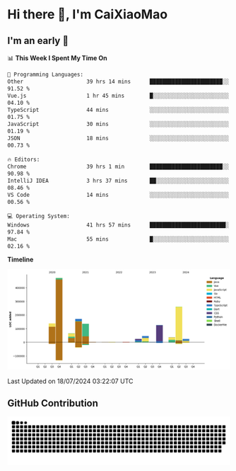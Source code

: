 # Hi there 👋, I'm CaiXiaoMao

## I'm an early 🐤
<!--START_SECTION:waka-->
📊 **This Week I Spent My Time On** 

```text
💬 Programming Languages: 
Other                    39 hrs 14 mins      ███████████████████████░░   91.52 % 
Vue.js                   1 hr 45 mins        █░░░░░░░░░░░░░░░░░░░░░░░░   04.10 % 
TypeScript               44 mins             ░░░░░░░░░░░░░░░░░░░░░░░░░   01.75 % 
JavaScript               30 mins             ░░░░░░░░░░░░░░░░░░░░░░░░░   01.19 % 
JSON                     18 mins             ░░░░░░░░░░░░░░░░░░░░░░░░░   00.73 % 

🔥 Editors: 
Chrome                   39 hrs 1 min        ███████████████████████░░   90.98 % 
IntelliJ IDEA            3 hrs 37 mins       ██░░░░░░░░░░░░░░░░░░░░░░░   08.46 % 
VS Code                  14 mins             ░░░░░░░░░░░░░░░░░░░░░░░░░   00.56 % 

💻 Operating System: 
Windows                  41 hrs 57 mins      ████████████████████████░   97.84 % 
Mac                      55 mins             █░░░░░░░░░░░░░░░░░░░░░░░░   02.16 % 
```

**Timeline**

![Lines of Code chart](https://raw.githubusercontent.com/caixiaomao/caixiaomao/main/assets/bar_graph.png)


 Last Updated on 18/07/2024 03:22:07 UTC
<!--END_SECTION:waka-->

## GitHub Contribution
<picture>
  <source media="(prefers-color-scheme: dark)" srcset="/dist/snake/github-contribution-grid-snake-dark.svg" />
  <source media="(prefers-color-scheme: light)" srcset="/dist/snake/github-contribution-grid-snake.svg" />
  <img alt="github contribution grid snake animation" src="/dist/snake/github-contribution-grid-snake.svg" />
</picture>
